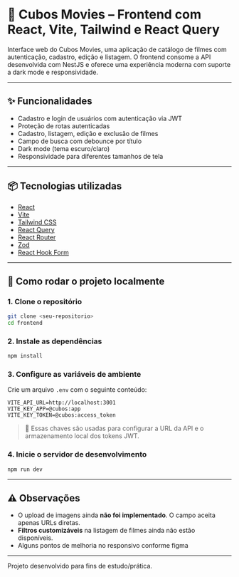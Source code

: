 # 🎥 Cubos Movies – Frontend com React, Vite, Tailwind e React Query

Interface web do Cubos Movies, uma aplicação de catálogo de filmes com autenticação, cadastro, edição e listagem. O frontend consome a API desenvolvida com NestJS e oferece uma experiência moderna com suporte a dark mode e responsividade.

---

## ✨ Funcionalidades

- Cadastro e login de usuários com autenticação via JWT
- Proteção de rotas autenticadas
- Cadastro, listagem, edição e exclusão de filmes
- Campo de busca com debounce por título
- Dark mode (tema escuro/claro)
- Responsividade para diferentes tamanhos de tela

---

## 📦 Tecnologias utilizadas

- [React](https://reactjs.org/)
- [Vite](https://vitejs.dev/)
- [Tailwind CSS](https://tailwindcss.com/)
- [React Query](https://tanstack.com/query/latest)
- [React Router](https://reactrouter.com/)
- [Zod](https://zod.dev/)
- [React Hook Form](https://react-hook-form.com/)

---

## 🚀 Como rodar o projeto localmente

### 1. Clone o repositório

```bash
git clone <seu-repositorio>
cd frontend
```

### 2. Instale as dependências

```bash
npm install
```

### 3. Configure as variáveis de ambiente

Crie um arquivo `.env` com o seguinte conteúdo:

```env
VITE_API_URL=http://localhost:3001
VITE_KEY_APP=@cubos:app
VITE_KEY_TOKEN=@cubos:access_token
```

> 🔐 Essas chaves são usadas para configurar a URL da API e o armazenamento local dos tokens JWT.

### 4. Inicie o servidor de desenvolvimento

```bash
npm run dev
```

---

## ⚠️ Observações

- O upload de imagens ainda **não foi implementado**. O campo aceita apenas URLs diretas.
- **Filtros customizáveis** na listagem de filmes ainda não estão disponíveis.
- Alguns pontos de melhoria no responsivo conforme figma

---

Projeto desenvolvido para fins de estudo/prática.
